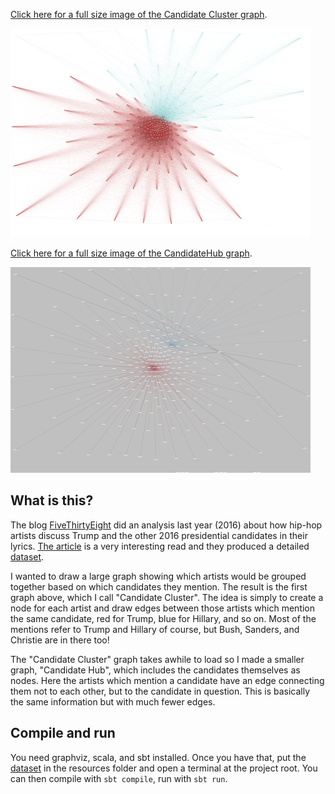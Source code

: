 [Click here for a full size image of the Candidate Cluster graph](http://jonathanridenour.net/projects/candidate_cluster.html).

![Candidate Cluster png](https://github.com/JERidenour/CandidateLyricsViz/blob/master/src/main/resources/CandidateCluster.png)

[Click here for a full size image of the CandidateHub graph](http://www.jonathanridenour.net/projects/candidate_hub.html).

![Candidate Hub png](https://github.com/JERidenour/CandidateLyricsViz/blob/master/src/main/resources/CandidateHub.png)

## What is this?

The blog [FiveThirtyEight](http://fivethirtyeight.com/) did an analysis last year (2016) about how hip-hop artists discuss Trump and the other 2016 presidential candidates in their lyrics. [The article](https://projects.fivethirtyeight.com/clinton-trump-hip-hop-lyrics/) is a very interesting read and they produced a detailed [dataset](https://github.com/fivethirtyeight/data/tree/master/hip-hop-candidate-lyrics).

I wanted to draw a large graph showing which artists would be grouped together based on which candidates they mention. The result is the first graph above, which I call "Candidate Cluster". The idea is simply to create a node for each artist and draw edges between those artists which mention the same candidate, red for Trump, blue for Hillary, and so on. Most of the mentions refer to Trump and Hillary of course, but Bush, Sanders, and Christie are in there too!

The "Candidate Cluster" graph takes awhile to load so I made a smaller graph, "Candidate Hub", which includes the candidates themselves as nodes. Here the artists which mention a candidate have an edge connecting them not to each other, but to the candidate in question. This is basically the same information but with much fewer edges.

## Compile and run

You need graphviz, scala, and sbt installed. Once you have that, put the  [dataset](https://github.com/fivethirtyeight/data/tree/master/hip-hop-candidate-lyrics) in the resources folder and open a terminal at the project root. You can then compile with `sbt compile`, run with `sbt run`.
